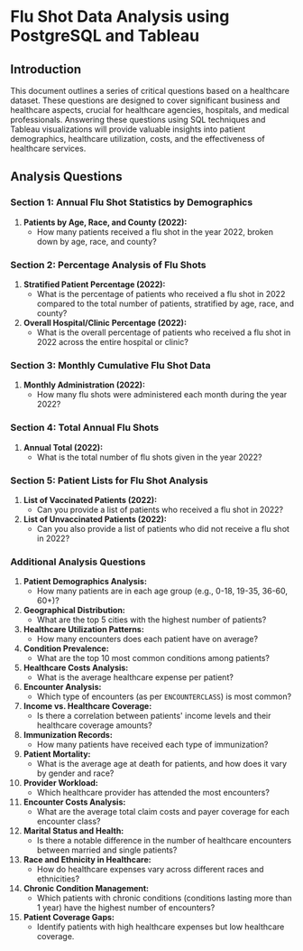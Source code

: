 # Flu Shot Data Analysis using PostgreSQL and Tableau

## Introduction

This document outlines a series of critical questions based on a healthcare dataset. These questions are designed to cover significant business and healthcare aspects, crucial for healthcare agencies, hospitals, and medical professionals. Answering these questions using SQL techniques and Tableau visualizations will provide valuable insights into patient demographics, healthcare utilization, costs, and the effectiveness of healthcare services.

## Analysis Questions

### Section 1: Annual Flu Shot Statistics by Demographics
1. **Patients by Age, Race, and County (2022):** 
   - How many patients received a flu shot in the year 2022, broken down by age, race, and county?

### Section 2: Percentage Analysis of Flu Shots
1. **Stratified Patient Percentage (2022):**
   - What is the percentage of patients who received a flu shot in 2022 compared to the total number of patients, stratified by age, race, and county?
2. **Overall Hospital/Clinic Percentage (2022):**
   - What is the overall percentage of patients who received a flu shot in 2022 across the entire hospital or clinic?

### Section 3: Monthly Cumulative Flu Shot Data
1. **Monthly Administration (2022):**
   - How many flu shots were administered each month during the year 2022?

### Section 4: Total Annual Flu Shots
1. **Annual Total (2022):**
   - What is the total number of flu shots given in the year 2022?

### Section 5: Patient Lists for Flu Shot Analysis
1. **List of Vaccinated Patients (2022):**
   - Can you provide a list of patients who received a flu shot in 2022?
2. **List of Unvaccinated Patients (2022):**
   - Can you also provide a list of patients who did not receive a flu shot in 2022?

### Additional Analysis Questions

1. **Patient Demographics Analysis:** 
   - How many patients are in each age group (e.g., 0-18, 19-35, 36-60, 60+)?
2. **Geographical Distribution:** 
   - What are the top 5 cities with the highest number of patients?
3. **Healthcare Utilization Patterns:** 
   - How many encounters does each patient have on average?
4. **Condition Prevalence:** 
   - What are the top 10 most common conditions among patients?
5. **Healthcare Costs Analysis:** 
   - What is the average healthcare expense per patient?
6. **Encounter Analysis:** 
   - Which type of encounters (as per `ENCOUNTERCLASS`) is most common?
7. **Income vs. Healthcare Coverage:** 
   - Is there a correlation between patients' income levels and their healthcare coverage amounts?
8. **Immunization Records:** 
   - How many patients have received each type of immunization?
9. **Patient Mortality:** 
   - What is the average age at death for patients, and how does it vary by gender and race?
10. **Provider Workload:** 
    - Which healthcare provider has attended the most encounters?
11. **Encounter Costs Analysis:** 
    - What are the average total claim costs and payer coverage for each encounter class?
12. **Marital Status and Health:** 
    - Is there a notable difference in the number of healthcare encounters between married and single patients?
13. **Race and Ethnicity in Healthcare:** 
    - How do healthcare expenses vary across different races and ethnicities?
14. **Chronic Condition Management:** 
    - Which patients with chronic conditions (conditions lasting more than 1 year) have the highest number of encounters?
15. **Patient Coverage Gaps:** 
    - Identify patients with high healthcare expenses but low healthcare coverage.
